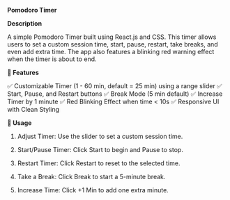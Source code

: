 **Pomodoro Timer**

**Description**

A simple Pomodoro Timer built using React.js and CSS. This timer allows users to set a custom session time, start, pause, restart, take breaks, and even add extra time. The app also features a blinking red warning effect when the timer is about to end.

**🚀 Features**

✅ Customizable Timer (1 - 60 min, default = 25 min) using a range slider
✅ Start, Pause, and Restart buttons
✅ Break Mode (5 min default)
✅ Increase Timer by 1 minute
✅ Red Blinking Effect when time < 10s
✅ Responsive UI with Clean Styling

**📝 Usage**

1. Adjust Timer: Use the slider to set a custom session time.

2. Start/Pause Timer: Click Start to begin and Pause to stop.

3. Restart Timer: Click Restart to reset to the selected time.

4. Take a Break: Click Break to start a 5-minute break.

5. Increase Time: Click +1 Min to add one extra minute.

